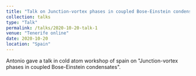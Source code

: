 ```yaml
---
title: "Talk on Junction-vortex phases in coupled Bose-Einstein condensates"
collection: talks
type: "Talk"
permalink: /talks/2020-10-20-talk-1
venue: "Tenerife online"
date: 2020-10-20
location: "Spain"
---
```


Antonio gave a talk in cold atom workshop of spain on "Junction-vortex phases in coupled Bose-Einstein condensates".
